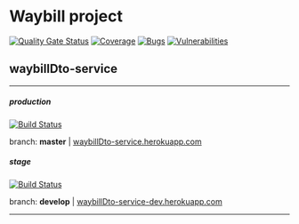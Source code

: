 # Waybill project

[![Quality Gate Status](https://sonarcloud.io/api/project_badges/measure?project=com.gok.waybill%3Awaybill-root&metric=alert_status)](https://sonarcloud.io/dashboard?id=com.gok.waybill%3Awaybill-root)
[![Coverage](https://sonarcloud.io/api/project_badges/measure?project=com.gok.waybill%3Awaybill-root&metric=coverage)](https://sonarcloud.io/dashboard?id=com.gok.waybill%3Awaybill-root)
[![Bugs](https://sonarcloud.io/api/project_badges/measure?project=com.gok.waybill%3Awaybill-root&metric=bugs)](https://sonarcloud.io/dashboard?id=com.gok.waybill%3Awaybill-root)
[![Vulnerabilities](https://sonarcloud.io/api/project_badges/measure?project=com.gok.waybill%3Awaybill-root&metric=vulnerabilities)](https://sonarcloud.io/dashboard?id=com.gok.waybill%3Awaybill-root)
## waybillDto-service


---
##### production

[![Build Status](https://travis-ci.org/VVATOR/waybills.svg?branch=master)](https://travis-ci.org/VVATOR/waybills)

branch: **master** | [waybillDto-service.herokuapp.com](https://waybill-service.herokuapp.com/)

##### stage

[![Build Status](https://travis-ci.org/VVATOR/waybills.svg?branch=develop)](https://travis-ci.org/VVATOR/waybills)
          
branch: **develop** | [waybillDto-service-dev.herokuapp.com](https://waybill-service-dev.herokuapp.com/)

---

